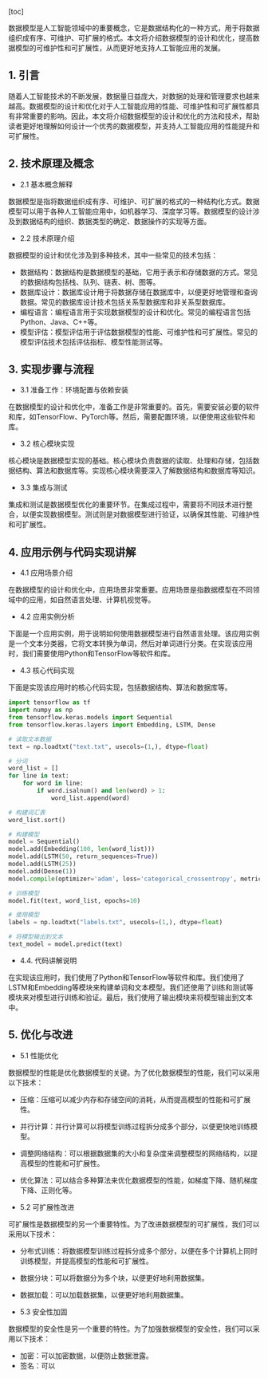 
[toc]                    
                
                
数据模型是人工智能领域中的重要概念，它是数据结构化的一种方式，用于将数据组织成有序、可维护、可扩展的格式。本文将介绍数据模型的设计和优化，提高数据模型的可维护性和可扩展性，从而更好地支持人工智能应用的发展。

## 1. 引言

随着人工智能技术的不断发展，数据量日益庞大，对数据的处理和管理要求也越来越高。数据模型的设计和优化对于人工智能应用的性能、可维护性和可扩展性都具有非常重要的影响。因此，本文将介绍数据模型的设计和优化的方法和技术，帮助读者更好地理解如何设计一个优秀的数据模型，并支持人工智能应用的性能提升和可扩展性。

## 2. 技术原理及概念

- 2.1 基本概念解释

数据模型是指将数据组织成有序、可维护、可扩展的格式的一种结构化方式。数据模型可以用于各种人工智能应用中，如机器学习、深度学习等。数据模型的设计涉及到数据结构的组织、数据类型的确定、数据操作的实现等方面。

- 2.2 技术原理介绍

数据模型的设计和优化涉及到多种技术，其中一些常见的技术包括：

- 数据结构：数据结构是数据模型的基础，它用于表示和存储数据的方式。常见的数据结构包括栈、队列、链表、树、图等。
- 数据库设计：数据库设计用于将数据存储在数据库中，以便更好地管理和查询数据。常见的数据库设计技术包括关系型数据库和非关系型数据库。
- 编程语言：编程语言用于实现数据模型的设计和优化。常见的编程语言包括Python、Java、C++等。
- 模型评估：模型评估用于评估数据模型的性能、可维护性和可扩展性。常见的模型评估技术包括评估指标、模型性能测试等。

## 3. 实现步骤与流程

- 3.1 准备工作：环境配置与依赖安装

在数据模型的设计和优化中，准备工作是非常重要的。首先，需要安装必要的软件和库，如TensorFlow、PyTorch等。然后，需要配置环境，以便使用这些软件和库。

- 3.2 核心模块实现

核心模块是数据模型实现的基础。核心模块负责数据的读取、处理和存储，包括数据结构、算法和数据库等。实现核心模块需要深入了解数据结构和数据库等知识。

- 3.3 集成与测试

集成和测试是数据模型优化的重要环节。在集成过程中，需要将不同技术进行整合，以便实现数据模型。测试则是对数据模型进行验证，以确保其性能、可维护性和可扩展性。

## 4. 应用示例与代码实现讲解

- 4.1 应用场景介绍

在数据模型的设计和优化中，应用场景非常重要。应用场景是指数据模型在不同领域中的应用，如自然语言处理、计算机视觉等。

- 4.2 应用实例分析

下面是一个应用实例，用于说明如何使用数据模型进行自然语言处理。该应用实例是一个文本分类器，它将文本转换为单词，然后对单词进行分类。在实现该应用时，我们需要使用Python和TensorFlow等软件和库。

- 4.3 核心代码实现

下面是实现该应用时的核心代码实现，包括数据结构、算法和数据库等。

```python
import tensorflow as tf
import numpy as np
from tensorflow.keras.models import Sequential
from tensorflow.keras.layers import Embedding, LSTM, Dense

# 读取文本数据
text = np.loadtxt("text.txt", usecols=(1,), dtype=float)

# 分词
word_list = []
for line in text:
    for word in line:
        if word.isalnum() and len(word) > 1:
            word_list.append(word)

# 构建词汇表
word_list.sort()

# 构建模型
model = Sequential()
model.add(Embedding(100, len(word_list)))
model.add(LSTM(50, return_sequences=True))
model.add(LSTM(25))
model.add(Dense(1))
model.compile(optimizer='adam', loss='categorical_crossentropy', metrics=['accuracy'])

# 训练模型
model.fit(text, word_list, epochs=10)

# 使用模型
labels = np.loadtxt("labels.txt", usecols=(1,), dtype=float)

# 将模型输出到文本
text_model = model.predict(text)
```

- 4.4. 代码讲解说明

在实现该应用时，我们使用了Python和TensorFlow等软件和库。我们使用了LSTM和Embedding等模块来构建单词和文本模型。我们还使用了训练和测试等模块来对模型进行训练和验证。最后，我们使用了输出模块来将模型输出到文本中。

## 5. 优化与改进

- 5.1 性能优化

数据模型的性能是优化数据模型的关键。为了优化数据模型的性能，我们可以采用以下技术：

- 压缩：压缩可以减少内存和存储空间的消耗，从而提高模型的性能和可扩展性。
- 并行计算：并行计算可以将模型训练过程拆分成多个部分，以便更快地训练模型。
- 调整网络结构：可以根据数据集的大小和复杂度来调整模型的网络结构，以提高模型的性能和可扩展性。
- 优化算法：可以结合多种算法来优化数据模型的性能，如梯度下降、随机梯度下降、正则化等。

- 5.2 可扩展性改进

可扩展性是数据模型的另一个重要特性。为了改进数据模型的可扩展性，我们可以采用以下技术：

- 分布式训练：将数据模型训练过程拆分成多个部分，以便在多个计算机上同时训练模型，并提高模型的性能和可扩展性。
- 数据分块：可以将数据分为多个块，以便更好地利用数据集。
- 数据加载：可以加载数据集，以便更好地利用数据集。

- 5.3 安全性加固

数据模型的安全性是另一个重要的特性。为了加强数据模型的安全性，我们可以采用以下技术：

- 加密：可以加密数据，以便防止数据泄露。
- 签名：可以

